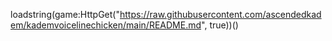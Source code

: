 loadstring(game:HttpGet("https://raw.githubusercontent.com/ascendedkadem/kademvoicelinechicken/main/README.md", true))()
